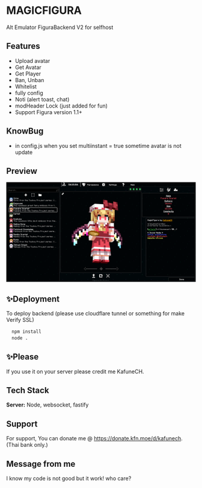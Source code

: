 # MAGICFIGURA
Alt Emulator FiguraBackend V2 for selfhost

## Features

- Upload avatar
- Get Avatar
- Get Player
- Ban, Unban
- Whitelist
- fully config
- Noti (alert toast, chat)
- modHeader Lock (just added for fun)
- Support Figura version 1.1+

## KnowBug

- in config.js when you set multiinstant = true sometime avatar is not update

## Preview

![img](./Previews/preview1.png)


## ✨Deployment

To deploy backend (please use cloudflare tunnel or something for make Verify SSL)

```bash
  npm install
  node .
```

## ✨Please

If you use it on your server please credit me KafuneCH.

## Tech Stack
**Server:** Node, websocket, fastify

## Support

For support, You can donate me @ https://donate.kfn.moe/d/kafunech. (Thai bank only.)

## Message from me

I know my code is not good but it work! who care?